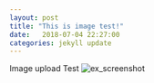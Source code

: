 ```yaml
---
layout: post
title: "This is image test!"
date:   2018-07-04 22:27:00
categories: jekyll update
---
```

Image upload Test
![ex_screenshot](./img/europe-3483539_1920.jpg)
